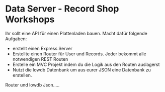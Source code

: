 # Data Server - Record Shop Workshops

Ihr sollt eine API für einen Plattenladen bauen.
Macht dafür folgende Aufgaben:

* erstellt einen Express Server
* Erstellte einen Router für User und Records. Jeder bekommt alle notwendigen REST Routen
* Erstelle ein MVC Projekt indem du die Logik aus den Routen auslagerst
* Nutzt die lowdb Datenbank um aus eurer JSON eine Datenbank zu erstellen.
 


Router und lowdb Json.....
